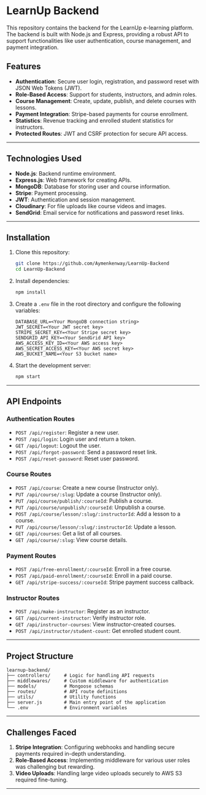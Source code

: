 # LearnUp Backend

This repository contains the backend for the LearnUp e-learning platform. The backend is built with Node.js and Express, providing a robust API to support functionalities like user authentication, course management, and payment integration.

## Features

- **Authentication**: Secure user login, registration, and password reset with JSON Web Tokens (JWT).
- **Role-Based Access**: Support for students, instructors, and admin roles.
- **Course Management**: Create, update, publish, and delete courses with lessons.
- **Payment Integration**: Stripe-based payments for course enrollment.
- **Statistics**: Revenue tracking and enrolled student statistics for instructors.
- **Protected Routes**: JWT and CSRF protection for secure API access.

---

## Technologies Used

- **Node.js**: Backend runtime environment.
- **Express.js**: Web framework for creating APIs.
- **MongoDB**: Database for storing user and course information.
- **Stripe**: Payment processing.
- **JWT**: Authentication and session management.
- **Cloudinary**: For file uploads like course videos and images.
- **SendGrid**: Email service for notifications and password reset links.

---

## Installation

1. Clone this repository:

   ```bash
   git clone https://github.com/Aymenkenway/LearnUp-Backend
   cd LearnUp-Backend
   ```

2. Install dependencies:

   ```bash
   npm install
   ```

3. Create a `.env` file in the root directory and configure the following variables:

   ```env
   DATABASE_URL=<Your MongoDB connection string>
   JWT_SECRET=<Your JWT secret key>
   STRIPE_SECRET_KEY=<Your Stripe secret key>
   SENDGRID_API_KEY=<Your SendGrid API key>
   AWS_ACCESS_KEY_ID=<Your AWS access key>
   AWS_SECRET_ACCESS_KEY=<Your AWS secret key>
   AWS_BUCKET_NAME=<Your S3 bucket name>
   ```

4. Start the development server:
   ```bash
   npm start
   ```

---

## API Endpoints

### **Authentication Routes**

- `POST /api/register`: Register a new user.
- `POST /api/login`: Login user and return a token.
- `GET /api/logout`: Logout the user.
- `POST /api/forgot-password`: Send a password reset link.
- `POST /api/reset-password`: Reset user password.

### **Course Routes**

- `POST /api/course`: Create a new course (Instructor only).
- `PUT /api/course/:slug`: Update a course (Instructor only).
- `PUT /api/course/publish/:courseId`: Publish a course.
- `PUT /api/course/unpublish/:courseId`: Unpublish a course.
- `POST /api/course/lesson/:slug/:instructorId`: Add a lesson to a course.
- `PUT /api/course/lesson/:slug/:instructorId`: Update a lesson.
- `GET /api/courses`: Get a list of all courses.
- `GET /api/course/:slug`: View course details.

### **Payment Routes**

- `POST /api/free-enrollment/:courseId`: Enroll in a free course.
- `POST /api/paid-enrollment/:courseId`: Enroll in a paid course.
- `GET /api/stripe-success/:courseId`: Stripe payment success callback.

### **Instructor Routes**

- `POST /api/make-instructor`: Register as an instructor.
- `GET /api/current-instructor`: Verify instructor role.
- `GET /api/instructor-courses`: View instructor-created courses.
- `POST /api/instructor/student-count`: Get enrolled student count.

---

## Project Structure

```
learnup-backend/
├── controllers/     # Logic for handling API requests
├── middlewares/     # Custom middleware for authentication
├── models/          # Mongoose schemas
├── routes/          # API route definitions
├── utils/           # Utility functions
├── server.js        # Main entry point of the application
└── .env             # Environment variables
```

---

## Challenges Faced

1. **Stripe Integration**: Configuring webhooks and handling secure payments required in-depth understanding.
2. **Role-Based Access**: Implementing middleware for various user roles was challenging but rewarding.
3. **Video Uploads**: Handling large video uploads securely to AWS S3 required fine-tuning.

---
